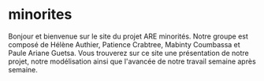 # minorites
Bonjour et bienvenue sur le site du projet ARE minorités. Notre groupe est composé de Hélène Authier, Patience Crabtree, Mabinty Coumbassa et Paule Ariane Guetsa.
Vous trouverez sur ce site une présentation de notre projet, notre modélisation ainsi que l'avancée de notre travail semaine après semaine.
